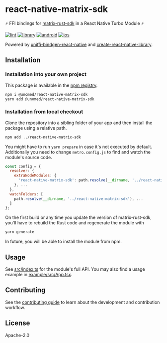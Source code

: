 # react-native-matrix-sdk

⚡️ FFI bindings for [matrix-rust-sdk] in a React Native Turbo Module ⚡️

[![lint](https://github.com/unomed-dev/react-native-matrix-sdk/actions/workflows/lint.yml/badge.svg)](https://github.com/unomed-dev/react-native-matrix-sdk/actions/workflows/lint.yml)
[![library](https://github.com/unomed-dev/react-native-matrix-sdk/actions/workflows/library.yml/badge.svg)](https://github.com/unomed-dev/react-native-matrix-sdk/actions/workflows/library.yml)
[![android](https://github.com/unomed-dev/react-native-matrix-sdk/actions/workflows/android.yml/badge.svg)](https://github.com/unomed-dev/react-native-matrix-sdk/actions/workflows/android.yml)
[![ios](https://github.com/unomed-dev/react-native-matrix-sdk/actions/workflows/ios.yml/badge.svg)](https://github.com/unomed-dev/react-native-matrix-sdk/actions/workflows/ios.yml)

Powered by [uniffi-bindgen-react-native] and [create-react-native-library].


## Installation

### Installation into your own project

This package is available in the [npm registry].

```sh
npm i @unomed/react-native-matrix-sdk
yarn add @unomed/react-native-matrix-sdk
```


### Installation from local checkout

Clone the repository into a sibling folder of your app and then install the package using
a relative path.

```sh
npm add ../react-native-matrix-sdk
```

You might have to run `yarn prepare` in case it's not executed by default. Additionally you
need to change `metro.config.js` to find and watch the module's source code.

```js
const config = {
  resolver: {
    extraNodeModules: {
      'react-native-matrix-sdk': path.resolve(__dirname, '../react-native-matrix-sdk'),
    }, ...
  },
  watchFolders: [
    path.resolve(__dirname, '../react-native-matrix-sdk'), ...
  ]
};
```

On the first build or any time you update the version of matrix-rust-sdk, you'll have
to rebuild the Rust code and regenerate the module with

```sh
yarn generate
```

In future, you will be able to install the module from npm.


## Usage

See [src/index.ts] for the module's full API. You may also find a usage example
in [example/src/App.tsx].


## Contributing

See the [contributing guide] to learn about the development and contribution workflow.


## License

Apache-2.0


[contributing guide]: CONTRIBUTING.md
[create-react-native-library]: https://github.com/callstack/react-native-builder-bob
[example/src/App.tsx]: example/src/App.tsx
[matrix-rust-sdk]: https://github.com/matrix-org/matrix-rust-sdk
[npm registry]: https://www.npmjs.com/package/@unomed/react-native-matrix-sdk
[src/index.ts]: src/index.ts
[uniffi-bindgen-react-native]: https://github.com/jhugman/uniffi-bindgen-react-native
